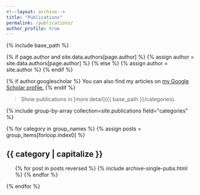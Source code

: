 ```yaml
---
<!--layout: archive-->
title: "Publications"
permalink: /publications/
author_profile: true
---
```


{% include base_path %}

{% if page.author and site.data.authors[page.author] %}
  {% assign author = site.data.authors[page.author] %}
{% else %}
  {% assign author = site.author %}
{% endif %}

{% if author.googlescholar %}
  You can also find my articles on <u><a href="{{ author.googlescholar }}" target="_blank">my Google Scholar profile</a>.</u>
{% endif %}

<!-- I comment this. Origin code.
{% for post in site.publications reversed %}
  {% include archive-single.html %}
{% endfor %} -->

<!-- New code. Link bellow to categories (category-archive.html) page -->
> Show publications in [more detail]({{ base_path }}/categories).

<!-- I copy this block code from the _pages/category-archive.html file, to show publications sorted by category -->
{% include group-by-array collection=site.publications field="categories" %}

{% for category in group_names %}
  {% assign posts = group_items[forloop.index0] %}
  <h2 id="{{ category | slugify }}" class="archive__subtitle">{{ category | capitalize }}</h2>
  <ol reversed>{% for post in posts reversed %}
    {% include archive-single-pubs.html %}
  {% endfor %}</ol>
{% endfor %}
